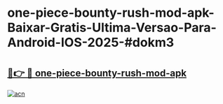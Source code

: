 # one-piece-bounty-rush-mod-apk-Baixar-Gratis-Ultima-Versao-Para-Android-IOS-2025-#dokm3

# <h2><a href="https://ainizakaria.my?title=one-piece-bounty-rush-mod-apk&ref=24M">🔗👉 🔴 one-piece-bounty-rush-mod-apk</a></h2>

[![acn](https://github.com/user-attachments/assets/0f9c940e-d8b0-45ae-aac7-cd30a18b3e1c)](https://ainizakaria.my?title=one-piece-bounty-rush-mod-apk&ref=24M)

